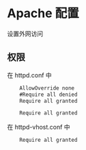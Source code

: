 # Apache 配置

设置外网访问

## 权限

在 httpd.conf 中

```html
    AllowOverride none  
    #Require all denied  
    Require all granted  
```

```html
    Require all granted  
```

在 httpd-vhost.conf 中

```html
    Require all granted
```

